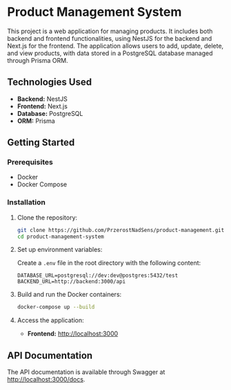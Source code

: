 # Product Management System

This project is a web application for managing products. It includes both backend and frontend functionalities, using NestJS for the backend and Next.js for the frontend. The application allows users to add, update, delete, and view products, with data stored in a PostgreSQL database managed through Prisma ORM.

## Technologies Used

- **Backend:** NestJS
- **Frontend:** Next.js
- **Database:** PostgreSQL
- **ORM:** Prisma

## Getting Started

### Prerequisites

- Docker
- Docker Compose

### Installation

1. Clone the repository:

   ```bash
   git clone https://github.com/PrzerostNadSens/product-management.git
   cd product-management-system
   ```

2. Set up environment variables:

   Create a `.env` file in the root directory with the following content:

   ```env
   DATABASE_URL=postgresql://dev:dev@postgres:5432/test
   BACKEND_URL=http://backend:3000/api
   ```

3. Build and run the Docker containers:

   ```bash
   docker-compose up --build
   ```

4. Access the application:

   - **Frontend:** [http://localhost:3000](http://localhost:3000)

## API Documentation

The API documentation is available through Swagger at [http://localhost:3000/docs](http://localhost:3000/docs).
